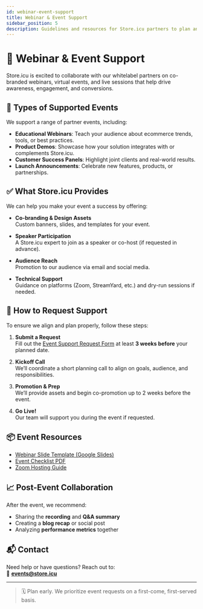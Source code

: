 ```yaml
---
id: webinar-event-support
title: Webinar & Event Support
sidebar_position: 5
description: Guidelines and resources for Store.icu partners to plan and promote webinars and co-branded events.
---
```


# 🎤 Webinar & Event Support

Store.icu is excited to collaborate with our whitelabel partners on co-branded webinars, virtual events, and live sessions that help drive awareness, engagement, and conversions.

## 🎯 Types of Supported Events

We support a range of partner events, including:

- **Educational Webinars**: Teach your audience about ecommerce trends, tools, or best practices.
- **Product Demos**: Showcase how your solution integrates with or complements Store.icu.
- **Customer Success Panels**: Highlight joint clients and real-world results.
- **Launch Announcements**: Celebrate new features, products, or partnerships.

## ✅ What Store.icu Provides

We can help you make your event a success by offering:

- **Co-branding & Design Assets**  
  Custom banners, slides, and templates for your event.
  
- **Speaker Participation**  
  A Store.icu expert to join as a speaker or co-host (if requested in advance).
  
- **Audience Reach**  
  Promotion to our audience via email and social media.
  
- **Technical Support**  
  Guidance on platforms (Zoom, StreamYard, etc.) and dry-run sessions if needed.

## 📝 How to Request Support

To ensure we align and plan properly, follow these steps:

1. **Submit a Request**  
   Fill out the [Event Support Request Form](https://store.icu/partners/event-request-form) at least **3 weeks before** your planned date.

2. **Kickoff Call**  
   We’ll coordinate a short planning call to align on goals, audience, and responsibilities.

3. **Promotion & Prep**  
   We’ll provide assets and begin co-promotion up to 2 weeks before the event.

4. **Go Live!**  
   Our team will support you during the event if requested.

## 📦 Event Resources

- [Webinar Slide Template (Google Slides)](https://store.icu/assets/webinar-template.gslides)
- [Event Checklist PDF](https://store.icu/assets/event-checklist.pdf)
- [Zoom Hosting Guide](https://store.icu/assets/zoom-hosting.pdf)

## 📈 Post-Event Collaboration

After the event, we recommend:

- Sharing the **recording** and **Q&A summary**
- Creating a **blog recap** or social post
- Analyzing **performance metrics** together

## 📬 Contact

Need help or have questions? Reach out to:  
📧 **[events@store.icu](mailto:events@store.icu)**

---

> 🗓️ Plan early. We prioritize event requests on a first-come, first-served basis.
